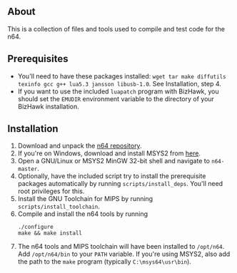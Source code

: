 ## About
This is a collection of files and tools used to compile and test code for the n64.

## Prerequisites
-  You'll need to have these packages installed: `wget tar make diffutils texinfo gcc g++ lua5.3 jansson libusb-1.0`.
   See Installation, step 4.
-  If you want to use the included `luapatch` program with BizHawk,
   you should set the `EMUDIR` environment variable to the directory of your BizHawk installation.

## Installation
1.  Download and unpack the [n64 repository](https://github.com/glankk/n64/archive/master.zip).
2.  If you're on Windows, download and install MSYS2 from [here](https://msys2.github.io/).
3.  Open a GNU/Linux or MSYS2 MinGW 32-bit shell and navigate to `n64-master`.
4.  Optionally, have the included script try to install the prerequisite packages automatically by running `scripts/install_deps`.
    You'll need root privileges for this.
5.  Install the GNU Toolchain for MIPS by running `scripts/install_toolchain`.
6.  Compile and install the n64 tools by running
    ```
    ./configure
    make && make install
    ```
7.  The n64 tools and MIPS toolchain will have been installed to `/opt/n64`.
    Add `/opt/n64/bin` to your `PATH` variable.
    If you're using MSYS2, also add the path to the `make` program (typically `C:\msys64\usr\bin`).
